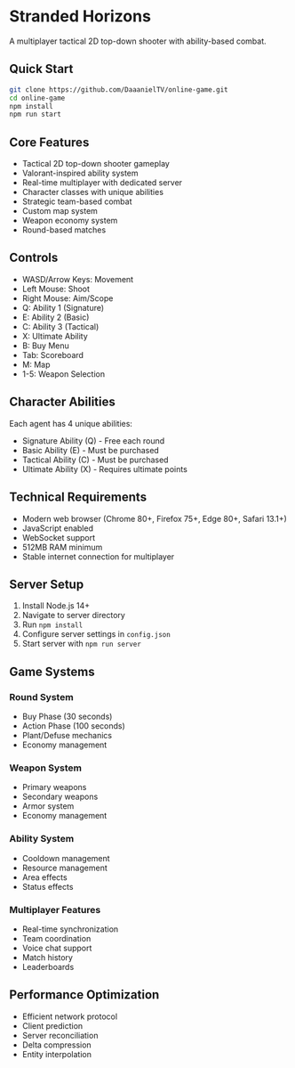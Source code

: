 # Stranded Horizons

A multiplayer tactical 2D top-down shooter with ability-based combat.

## Quick Start
```bash
git clone https://github.com/DaaanielTV/online-game.git
cd online-game
npm install
npm run start
```

## Core Features
- Tactical 2D top-down shooter gameplay
- Valorant-inspired ability system
- Real-time multiplayer with dedicated server
- Character classes with unique abilities
- Strategic team-based combat
- Custom map system
- Weapon economy system
- Round-based matches

## Controls
- WASD/Arrow Keys: Movement
- Left Mouse: Shoot
- Right Mouse: Aim/Scope
- Q: Ability 1 (Signature)
- E: Ability 2 (Basic)
- C: Ability 3 (Tactical)
- X: Ultimate Ability
- B: Buy Menu
- Tab: Scoreboard
- M: Map
- 1-5: Weapon Selection

## Character Abilities
Each agent has 4 unique abilities:
- Signature Ability (Q) - Free each round
- Basic Ability (E) - Must be purchased
- Tactical Ability (C) - Must be purchased
- Ultimate Ability (X) - Requires ultimate points

## Technical Requirements
- Modern web browser (Chrome 80+, Firefox 75+, Edge 80+, Safari 13.1+)
- JavaScript enabled
- WebSocket support
- 512MB RAM minimum
- Stable internet connection for multiplayer

## Server Setup
1. Install Node.js 14+
2. Navigate to server directory
3. Run `npm install`
4. Configure server settings in `config.json`
5. Start server with `npm run server`

## Game Systems
### Round System
- Buy Phase (30 seconds)
- Action Phase (100 seconds)
- Plant/Defuse mechanics
- Economy management

### Weapon System
- Primary weapons
- Secondary weapons
- Armor system
- Economy management

### Ability System
- Cooldown management
- Resource management
- Area effects
- Status effects

### Multiplayer Features
- Real-time synchronization
- Team coordination
- Voice chat support
- Match history
- Leaderboards

## Performance Optimization
- Efficient network protocol
- Client prediction
- Server reconciliation
- Delta compression
- Entity interpolation